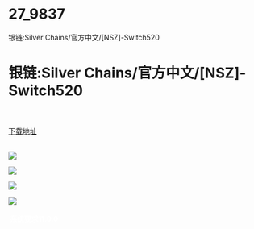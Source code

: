 # 27_9837
银链:Silver Chains/官方中文/[NSZ]-Switch520
# 银链:Silver Chains/官方中文/[NSZ]-Switch520
 <br/></br>
[下载地址](https://www.switch520.cc/article/9837 "下载地址")
<br/></br>

<p><span style="color: #ffffff;"><strong><img src="https://www.switch520.cc/muke_img/upload_art_editor_20210222-1_be2f05171c746532878d9a0ef45b6944.jpg"></strong></span></p>
<p><span style="color: #ffffff;"><strong><img src="https://www.switch520.cc/muke_img/upload_art_editor_20210222-1_4b72f41bd991021563a44ee191f39449.jpg"></strong></span></p>
<p><span style="color: #ffffff;"><strong><img src="https://www.switch520.cc/muke_img/upload_art_editor_20210222-1_d655a9e61b7eec6e8d1dcf6ea14e6571.jpg"></strong></span></p>
<p><span style="color: #ffffff;"><strong><img src="https://www.switch520.cc/muke_img/upload_art_editor_20210222-1_11c7067762809e899226d06f0611d405.jpg">&nbsp;</strong></span></p>
<p><span style="color: #ffffff;"><strong>&nbsp;系统要求11.0.0</strong></span></p>
